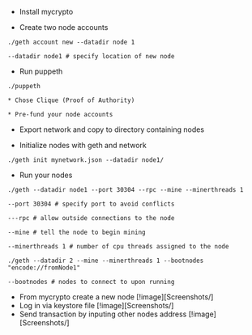 * Install mycrypto

* Create two node accounts

```
./geth account new --datadir node 1
```

```
--datadir node1 # specify location of new node
```

* Run puppeth

```
./puppeth
```

	* Chose Clique (Proof of Authority)

	* Pre-fund your node accounts

* Export network and copy to directory containing nodes

* Initialize nodes with geth and network
```
./geth init mynetwork.json --datadir node1/
```
* Run your nodes
```
./geth --datadir node1 --port 30304 --rpc --mine --minerthreads 1
```
```
--port 30304 # specify port to avoid conflicts
```
```
---rpc # allow outside connections to the node
```
```
--mine # tell the node to begin mining
```
```
--minerthreads 1 # number of cpu threads assigned to the node
``` 
```
./geth --datadir 2 --mine --minerthreads 1 --bootnodes "encode://fromNode1"
```
```
--bootnodes # nodes to connect to upon running
```

* From mycrypto create a new node
[!image][Screenshots/]
* Log in via keystore file
[!image][Screenshots/]
* Send transaction by inputing other nodes address
[!image][Screenshots/]

